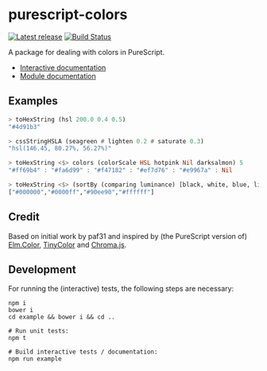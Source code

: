 # purescript-colors

[![Latest release](http://img.shields.io/bower/v/purescript-colors.svg)](https://github.com/sharkdp/purescript-colors/releases)
[![Build Status](https://api.travis-ci.org/sharkdp/purescript-colors.svg?branch=master)](https://travis-ci.org/sharkdp/purescript-colors)

A package for dealing with colors in PureScript.

- [Interactive documentation](http://sharkdp.github.io/purescript-colors/)
- [Module documentation](https://pursuit.purescript.org/packages/purescript-colors)

## Examples

```purs
> toHexString (hsl 200.0 0.4 0.5)
"#4d91b3"

> cssStringHSLA (seagreen # lighten 0.2 # saturate 0.3)
"hsl(146.45, 80.27%, 56.27%)"

> toHexString <$> colors (colorScale HSL hotpink Nil darksalmon) 5
"#ff69b4" : "#fa6d99" : "#f47182" : "#ef7d76" : "#e9967a" : Nil

> toHexString <$> (sortBy (comparing luminance) [black, white, blue, lightgreen])
["#000000","#0000ff","#90ee90","#ffffff"]


```

## Credit

Based on initial work by paf31 and inspired by (the PureScript version of) [Elm.Color](https://github.com/brainrape/purescript-elm-color), [TinyColor](https://github.com/bgrins/TinyColor) and [Chroma.js](https://github.com/gka/chroma.js).

## Development

For running the (interactive) tests, the following steps are necessary:
```
npm i
bower i
cd example && bower i && cd ..

# Run unit tests:
npm t

# Build interactive tests / documentation:
npm run example
```
